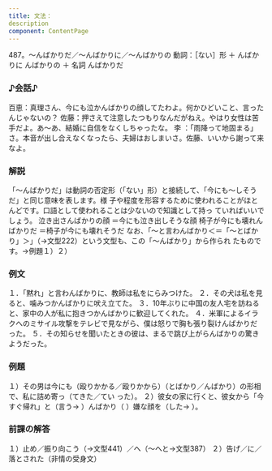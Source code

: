 ```yaml
---
title: 文法：
description
component: ContentPage
---
```



487。～んばかりだ／～んばかりに／～んばかりの
動詞：［ない］形 ＋ んばかりに
んばかりの ＋ 名詞
んばかりだ
### ♪会話♪
百恵：真理さん、今にも泣かんばかりの顔してたわよ。何かひどいこと、言ったんじゃないの？ 佐藤：押さえて注意したつもりなんだがねえ。やはり女性は苦手だよ。あ～あ、結婚に自信をなくしちゃったな。 李 ：「雨降って地固まる」さ。本音が出し合えなくなったら、夫婦はおしまいさ。佐藤、いいから謝って来なよ。
### 解説
「～んばかりだ」は動詞の否定形（「ない」形）と接続して、「今にも～しそうだ」と同じ意味を表します。様 子や程度を形容するために使われることがほとんどです。口語として使われることは少ないので知識として持っ ていればいいでしょう。
泣き出さんばかりの顔 ＝今にも泣き出しそうな顔 椅子が今にも壊れんばかりだ ＝椅子が今にも壊れそうだ
なお、「～と言わんばかり＜＝「～とばかり」＞」（→文型222）という文型も、この「～んばかり」から作られ たものです。→例題１）２）
### 例文
１．「黙れ」と言わんばかりに、教師は私をにらみつけた。
２．その犬は私を見ると、噛みつかんばかりに吠え立てた。
３．10年ぶりに中国の友人宅を訪ねると、家中の人が私に抱きつかんばかりに歓迎してくれた。
４．米軍によるイラクへのミサイル攻撃をテレビで見ながら、僕は怒りで胸も張り裂けんばかりだった。
５．その知らせを聞いたときの彼は、まるで跳び上がらんばかりの驚きようだった。
### 例題
１）その男は今にも（殴りかかる／殴りかから）（とばかり／んばかり）の形相で、私に詰め寄っ（てきた／てい った）。
２）彼女の家に行くと、彼女から「今すぐ帰れ」と（言う→ ）んばかり（ ）嫌な顔を（した→ ）。
### 前課の解答
１）止め／振り向こう（→文型441）／へ（～へと→文型387）
２）告げ／に／落とされた（非情の受身文）
